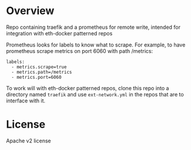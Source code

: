 # Overview

Repo containing traefik and a prometheus for remote write, intended for integration with eth-docker patterned repos

Prometheus looks for labels to know what to scrape. For example, to have prometheus scrape metrics on port 6060 with
path /metrics:

```
labels:
  - metrics.scrape=true
  - metrics.path=/metrics
  - metrics.port=6060
```

To work will with eth-docker patterned repos, clone this repo into a directory named `traefik` and
use `ext-network.yml` in the repos that are to interface with it.

# License

Apache v2 license
